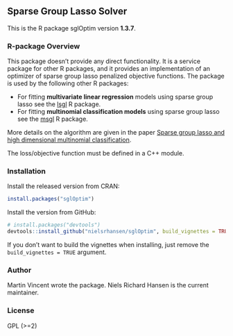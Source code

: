 ## Sparse Group Lasso Solver

This is the R package sglOptim version **1.3.7**.

### R-package Overview

This package doesn’t provide any direct functionality. It is a service
package for other R packages, and it provides an implementation of an
optimizer of sparse group lasso penalized objective functions. The
package is used by the following other R packages:

  - For fitting **multivariate linear regression** models using sparse
    group lasso see the [lsgl](https://github.com/nielsrhansen/lsgl) R
    package.
  - For fitting **multinomial classification models** using sparse group
    lasso see the [msgl](https://github.com/nielsrhansen/msgl) R
    package.

More details on the algorithm are given in the paper [Sparse group lasso
and high dimensional multinomial
classification](http://dx.doi.org/10.1016/j.csda.2013.06.004).

The loss/objective function must be defined in a C++ module.

### Installation

Install the released version from CRAN:

``` r
install.packages("sglOptim")
```

Install the version from GitHub:

``` r
# install.packages("devtools")
devtools::install_github("nielsrhansen/sglOptim", build_vignettes = TRUE)
```

If you don’t want to build the vignettes when installing, just remove
the `build_vignettes = TRUE` argument.

### Author

Martin Vincent wrote the package. Niels Richard Hansen is the current
maintainer.

### License

GPL (\>=2)
